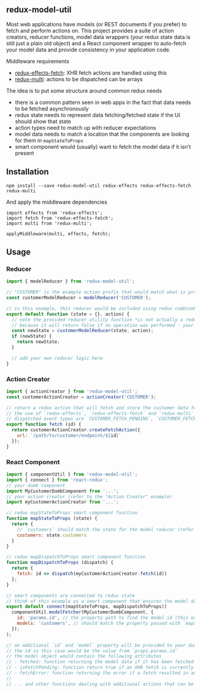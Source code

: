 redux-model-util
----------------

Most web applications have models (or REST documents if you prefer) to fetch and perform actions on.  This project provides a suite of action creators, reducer functions, model data wrappers (your redux state data is still just a plain old object) and a React component wrapper to auto-fetch your model data and provide consistency in your application code.

Middleware requirements
- [redux-effects-fetch](https://github.com/redux-effects/redux-effects-fetch): XHR fetch actions are handled using this
- [redux-multi](https://github.com/ashaffer/redux-multi): actions to be dispatched can be arrays

The idea is to put some structure around common redux needs
- there is a common pattern seen in web apps in the fact that data needs to be fetched asynchronously
- redux state needs to represent data fetching/fetched state if the UI should show that state
- action types need to match up with reducer expectations
- model data needs to match a location that the components are looking for them in `mapStateToProps`
- smart component would (usually) want to fetch the model data if it isn’t present

## Installation
```
npm install --save redux-model-util redux-effects redux-effects-fetch redux-multi
```
And apply the middleware dependencies
```
import effects from 'redux-effects';
import fetch from 'redux-effects-fetch';
import multi from 'redux-multi';

applyMiddleware(multi, effects, fetch);
```

## Usage

### Reducer
```javascript
import { modelReducer } from 'redux-model-util';

// "CUSTOMER" is the example action prefix that would match what is provided to the action creator
const customerModelReducer = modelReducer('CUSTOMER');

// in this example, this reducer would be included using redux combineReducers with the `customers` attribute
export default function (state = {}, action) {
  // note the provided reducer utility function *is not actually a reducer*
  // because it will return false if no operation was performed - your reducer must always return state
  const newState = customerModelReducer(state, action);
  if (newState) {
    return newState;
  }

  // add your own reducer logic here
}
```

### Action Creator
```javascript
import { actionCreator } from 'redux-model-util';
const customerActionCreator = actionCreator('CUSTOMER');

// return a redux action that will fetch and store the customer data for the provided id
// the use of `redux-effects`, `redux-effects-fetch` and `redux-multi` is required
// dispatched event types are `CUSTOMER_FETCH_PENDING`, `CUSTOMER_FETCH_SUCCESS`, `CUSTOMER_FETCH_ERROR`
export function fetch (id) {
  return customerActionCreator.createFetchAction({
    url: `/path/to/customer/endpoint/${id}`
  });
}
```

### React Component
```javascript
import { componentUtil } from 'redux-model-util';
import { connect } from 'react-redux';
// your dumb component
import MyCustomerDumbComponent from '...';
// your action creator (refer to the "Action Creator" example)
import myCustomerActionCreator from '...';

// redux mapStateToProps smart component function
function mapStateToProps (state) {
  return {
    // `custoemrs` should match the state for the model reducer (refer to "Reducer" example)
    customers: state.customers
  }
}

// redux mapDispatchToProps smart component function
function mapDispatchToProps (dispatch) {
  return {
    fetch: id => dispatch(myCustomerActionCreator.fetch(id))
  };
}

// smart components are connected to redux state
// think of this example as a smart component that ensures the model data is fetched and the model is provided as a prop value
export default connect(mapStateToProps, mapDispatchToProps)(
  componentUtil.modelFetcher(MyCustomerDumbComponent, {
    id: 'params.id', // the property path to find the model id (this example would get the id from props.params.id)
    models: 'customers', // should match the property passed with `mapStateToProps` representing the models domain object
  });
);

// an additional `id` and `model` property will be provided to your dumb component
// the id in this case would be the value from `props.params.id`
// the model object would contain the following attributes
// - fetched: function returning the model data if it has been fetched
// - isFetchPending: function return true if an XHR fetch is currently in progress
// - fetchError: function returning the error if a fetch resulted in an error
//
// ... and other functions dealing with additional actions that can be executed on a model
```
